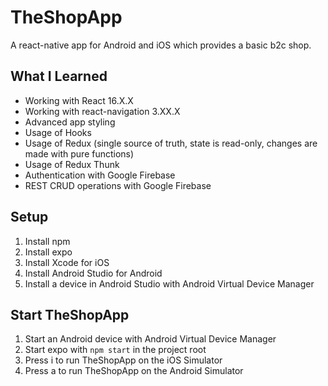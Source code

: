 # TheShopApp

A react-native app for Android and iOS which provides a basic b2c shop.

## What I Learned
* Working with React 16.X.X
* Working with react-navigation 3.XX.X
* Advanced app styling
* Usage of Hooks
* Usage of Redux (single source of truth, state is read-only, changes are made with pure functions)
* Usage of Redux Thunk 
* Authentication with Google Firebase
* REST CRUD operations with Google Firebase

## Setup

1. Install npm
2. Install expo
3. Install Xcode for iOS 
4. Install Android Studio for Android
5. Install a device in Android Studio with Android Virtual Device Manager

## Start TheShopApp

1. Start an Android device with Android Virtual Device Manager
2. Start expo with `npm start` in the project root
3. Press i to run TheShopApp on the iOS Simulator
4. Press a to run TheShopApp on the Android Simulator

